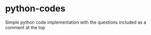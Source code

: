 # python-codes
Simple python code implementation with the questions included as a comment at the top
